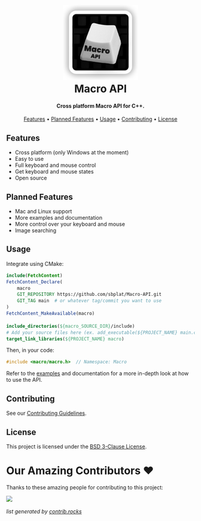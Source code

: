 <h1 align="center">
  <br>
  <a href="https://github.com/sbplat/Macro-API">
    <img src="/assets/logo.png" alt="Macro API" width="200">
  </a>
  <br>
  Macro API
  <br>
</h1>

<h4 align="center">Cross platform Macro API for C++.</h4>

<p align="center">
  <a href="#features">Features</a> •
  <a href="#planned-features">Planned Features</a> •
  <a href="#usage">Usage</a> •
  <a href="#contributing">Contributing</a> •
  <a href="#license">License</a>
</p>

## Features

* Cross platform (only Windows at the moment)
* Easy to use
* Full keyboard and mouse control
* Get keyboard and mouse states
* Open source

## Planned Features

* Mac and Linux support
* More examples and documentation
* More control over your keyboard and mouse
* Image searching

## Usage

Integrate using CMake:
```cmake
include(FetchContent)
FetchContent_Declare(
    macro
    GIT_REPOSITORY https://github.com/sbplat/Macro-API.git
    GIT_TAG main  # or whatever tag/commit you want to use
)
FetchContent_MakeAvailable(macro)

include_directories(${macro_SOURCE_DIR}/include)
# Add your source files here (ex. add_executable(${PROJECT_NAME} main.cpp))
target_link_libraries(${PROJECT_NAME} macro)
```

Then, in your code:
```cpp
#include <macro/macro.h>  // Namespace: Macro
```

Refer to the [examples](examples) and documentation for a more in-depth look at how to use the API.

## Contributing

See our [Contributing Guidelines](CONTRIBUTING.md).

## License

This project is licensed under the [BSD 3-Clause License](LICENSE).

# Our Amazing Contributors ❤️

Thanks to these amazing people for contributing to this project:

<a href="https://github.com/sbplat/Macro-API/graphs/contributors">
  <img src="https://contrib.rocks/image?repo=sbplat/Macro-API" />
</a>

*list generated by [contrib.rocks](https://contrib.rocks)*
